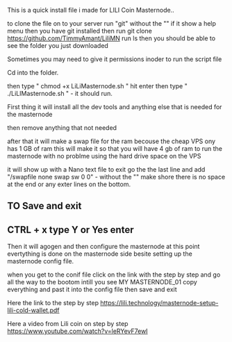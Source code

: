 This is a quick install file i made for LILI Coin Masternode..

to clone the file on to your server run "git" without the "" if it show a help menu then you have git installed 
then run git clone https://github.com/TimmyAmant/LiliMN 
run ls then you should be able to see the folder you just downloaded

Sometimes you may need to give it permissions inoder to run the script file

Cd into the folder.

then type " chmod +x LiLiMasternode.sh " hit enter 
then type " ./LiLIMasternode.sh " - it should run. 

First thing it will install all the dev tools and anything else that is needed for the masternode 

then remove anything that not needed 

after that it will make a swap file for the ram becouse the cheap VPS ony has 1 GB of ram this will make it so that you will 
have 4 gb of ram to run the masternode with no problme using the hard drive space on the VPS


it will show up with a Nano text file to exit go the the last line and add "/swapfile none swap sw 0 0" - without the "" make shore 
there is no space at the end or any exter lines on the bottom. 

TO Save and exit 
-----------------
CTRL + x 
type Y or Yes enter 
----------------

Then it will agogen and then configure the masternode 
at this point evertything is done on the masternode side besite setting up the masternode config file. 

when you get to the conif file click on the link with the step by step and go all the way to the bootom intill you see
MY MASTERNODE_01 copy everything and past it into the config file then save and exit



Here the link to the step by step 
https://lili.technology/masternode-setup-lili-cold-wallet.pdf

Here a video from Lili coin on step by step 
https://www.youtube.com/watch?v=leRYevF7ewI

